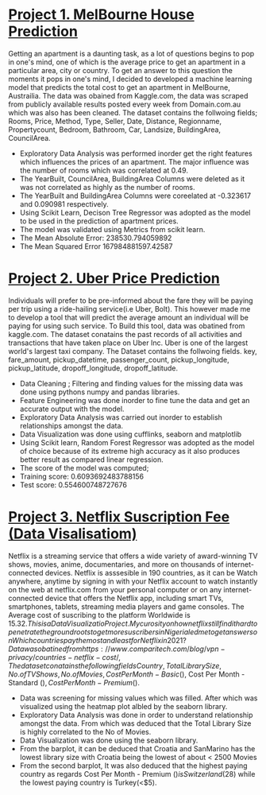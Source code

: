 # [Project 1. MelBourne House Prediction](https://github.com/Felixishabiyi/Data-Science-Projects/blob/main/MelBourne%20House%20Prediction%20Model.ipynb)
Getting an apartment is a daunting task, as a lot of questions begins to pop in one's mind, one of which is the average price to get an apartment in a particular area, city or country.
To get an answer to this question the moments it pops in one's mind, I decided to developed a machine learning model that predicts the total cost to get an apartment in MelBourne, Austrailia.
The data was obained from Kaggle.com, the data was scraped from publicly available results posted every week from Domain.com.au which was also has 
been cleaned.
The dataset contains the follwoing fields; 
Rooms, Price, Method, Type, Seller, Date, Distance, Regionname, Propertycount, Bedroom, Bathroom, Car, Landsize, BuildingArea, CouncilArea.

* Exploratory Data Analysis was performed inorder get the right features which influences the prices of an apartment. The major influence was the number of rooms which was correlated at 0.49. 
* The YearBuilt, CouncilArea, BuildingArea Columns were deleted as it was not correlated as highly as the number of rooms. 
* The YearBuilt and BuildingArea Columns were coreelated at -0.323617 and 0.090981 respectively.
* Using Scikit Learn, Decison Tree Regressor was adopted as the model to be used in the prediction of apartment prices.
* The model was validated using Metrics from scikit learn. 
* The Mean Absolute Error: 238530.794059892
* The Mean Squared Error 167984881597.42587 

# [Project 2. Uber Price Prediction](https://github.com/Felixishabiyi/Data-Science-Projects/blob/main/Uber%20Price%20Prediction.ipynb)
Individuals will prefer to be pre-informed about the fare they will be paying per trip using a ride-hailing service(i.e Uber, Bolt).
This however made me to develop a tool that will predict the average amount an individual will be paying for using such service.
To Build this tool, data was obatined from kaggle.com. 
The dataset conatains the past records of all activities and transactions that have taken place on Uber Inc. 
Uber is one of the largest world's largest taxi company. 
The Dataset contains the follwoing fields.
key, fare_amount, pickup_datetime, passenger_count, pickup_longitude, pickup_latitude, dropoff_longitude, dropoff_latitude.

* Data Cleaning ; Filtering and finding values for the missing data was done using pythons numpy and pandas libraries.
* Feature Engineering was done inorder to fine tune the data and get an accurate output with the model.
* Exploratory Data Analysis was carried out inorder to establish relationships amongst the data.
* Data Visualization was done using cufflinks, seaborn and matplotlib 
* Using Scikit learn, Random Forest Regressor was adopted as the model of choice because of its extreme high accuracy as it also produces better result as compared linear regression.
* The score of the model was computed;
* Training score: 0.6093692483788156
* Test score: 0.554600748727676

# [Project 3. Netflix Suscription Fee (Data Visalisatiom)](https://github.com/Felixishabiyi/Data-Science-Projects/blob/main/Netflix%20Highest%20and%20Lowest%20Suscribing%20Countries.ipynb)
Netflix is a streaming service that offers a wide variety of award-winning TV shows, movies, anime, documentaries, 
and more on thousands of internet-connected devices.
Netflix is asssesible in 190 countries, as it can be Watch anywhere, anytime by signing in with your Netflix account to watch instantly on the web 
at netflix.com from your personal computer or on any internet-connected device that offers the Netflix app, including smart TVs, smartphones, tablets, 
streaming media players and game consoles. 
The Average cost of suscribing to the platform Worldwide is $15.32. 
This is a Data Visualizatio Project. My curosity on how netflix still find it hard to penetrate the ground roots to get more suscribers in Nigeria 
led me to get answers on Which countries pay the most and least for Netflix in 2021?
Data was obatined from  https://www.comparitech.com/blog/vpn-privacy/countries-netflix-cost/ , The dataset conatains the following fields
Country, Total Library Size, No. of TV Shows, No. of Movies, Cost Per Month - Basic ($), Cost Per Month - Standard ($), Cost Per Month - Premium ($).

* Data was screening for missing values which was filled. After which was visualized using the heatmap plot albled by the seaborn library.
* Exploratory Data Analysis was done in order to understand relationship amongst the data. From which was deduced that the Total Library Size is 
highly correlated to the No of Movies. 
* Data Visualization was done using the seaborn library.
* From the barplot, it can be deduced that Croatia and SanMarino has the lowest library size with Croatia being the lowest of about < 2500 Movies
* From the second barplot, It was also deduced that the highest paying country as regards Cost Per Month - Premium ($) is Switzerland($28) while 
the lowest paying country is Turkey(<$5).
